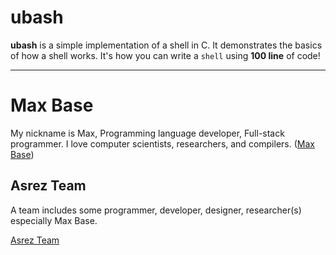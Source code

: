 # ubash

**ubash** is a simple implementation of a shell in C. It demonstrates the basics of how a shell works. It's how you can write a `shell` using **100 line** of code!

---------

# Max Base

My nickname is Max, Programming language developer, Full-stack programmer. I love computer scientists, researchers, and compilers. ([Max Base](https://maxbase.org/))

## Asrez Team

A team includes some programmer, developer, designer, researcher(s) especially Max Base.

[Asrez Team](https://www.asrez.com/)

